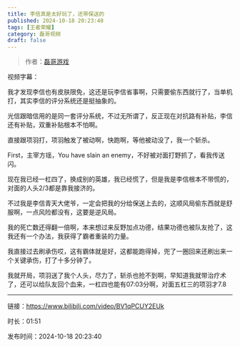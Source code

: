 ```yaml
---
title: 李信真是太好玩了，还带保送的
published: 2024-10-18 20:23:40
tags: [王者荣耀]
category: 磊哥视频
draft: false
---
```



> 作者：[磊哥游戏](https://space.bilibili.com/268941858?spm_id_from=333.788.upinfo.head.click)

视频字幕：

我才发现李信也有皮肤限免，这还是玩李信省事啊，只需要偷东西就行了，当单机打，其实李信的评分系统还是挺抽象的。

光信跟暗信用的是同一套评分系统，不过无所谓了，反正现在对抗路有补贴，李信还有补贴，双重补贴根本不怕啊。

直接跟项羽打，项羽触发了被动啊，快跑啊，等他被动没了，我一个斩杀。

First，主宰方瑶，You have slain an enemy，不好被对面打野抓了，看我传送闪。

现在我已经一杠四了，换成别的英雄，我已经慌了，但是我是李信根本不带慌的，对面的人头2/3都是靠我接济的。

不过我是李信青天大佬爷，一定会把我的分给保送上去的，这顺风局偷东西就是舒服啊，一点风险都没有，这要是逆风局。

我的死亡数还得翻一倍啊，本来想过来反野加点功德，结果功德也被队友抢了，这我还有一个办法，我获得了霸者重装的力量。

我直接过去刷承伤哎，这有霸体就是好，这都能跑得掉，兜了一圈回来还刷出来一个关键承伤，打了十多分钟了。

我就开局，项羽送了我个人头，尽力了，斩杀也抢不到啊，早知道我就带治疗术了，还可以给队友回个血来，一杠四也能有07:03分啊，对面五杠三的项羽才7.8

---

链接：https://www.bilibili.com/video/BV1qPCUY2EUk

时长：01:51

发布时间：2024-10-18 20:23:40
